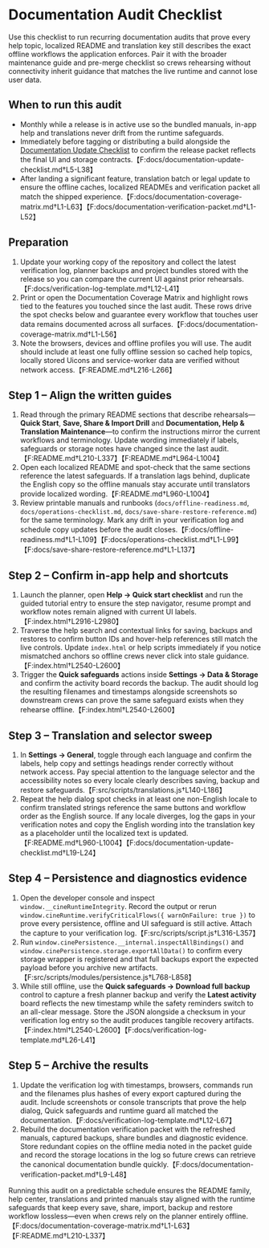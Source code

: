 # Documentation Audit Checklist

Use this checklist to run recurring documentation audits that prove every help topic,
localized README and translation key still describes the exact offline workflows the
application enforces. Pair it with the broader maintenance guide and pre-merge
checklist so crews rehearsing without connectivity inherit guidance that matches the
live runtime and cannot lose user data.

## When to run this audit

- Monthly while a release is in active use so the bundled manuals, in-app help and
  translations never drift from the runtime safeguards.
- Immediately before tagging or distributing a build alongside the
  [Documentation Update Checklist](documentation-update-checklist.md) to confirm the
  release packet reflects the final UI and storage contracts.【F:docs/documentation-update-checklist.md†L5-L38】
- After landing a significant feature, translation batch or legal update to ensure the
  offline caches, localized READMEs and verification packet all match the shipped
  experience.【F:docs/documentation-coverage-matrix.md†L1-L63】【F:docs/documentation-verification-packet.md†L1-L52】

## Preparation

1. Update your working copy of the repository and collect the latest verification log,
   planner backups and project bundles stored with the release so you can compare the
   current UI against prior rehearsals.【F:docs/verification-log-template.md†L12-L41】
2. Print or open the Documentation Coverage Matrix and highlight rows tied to the
   features you touched since the last audit. These rows drive the spot checks below
   and guarantee every workflow that touches user data remains documented across all
   surfaces.【F:docs/documentation-coverage-matrix.md†L1-L56】
3. Note the browsers, devices and offline profiles you will use. The audit should
   include at least one fully offline session so cached help topics, locally stored
   Uicons and service-worker data are verified without network access.【F:README.md†L216-L266】

## Step 1 – Align the written guides

1. Read through the primary README sections that describe rehearsals—**Quick Start**,
   **Save, Share & Import Drill** and **Documentation, Help & Translation
   Maintenance**—to confirm the instructions mirror the current workflows and
   terminology. Update wording immediately if labels, safeguards or storage notes have
   changed since the last audit.【F:README.md†L210-L337】【F:README.md†L964-L1004】
2. Open each localized README and spot-check that the same sections reference the
   latest safeguards. If a translation lags behind, duplicate the English copy so the
   offline manuals stay accurate until translators provide localized wording.【F:README.md†L960-L1004】
3. Review printable manuals and runbooks (`docs/offline-readiness.md`,
   `docs/operations-checklist.md`, `docs/save-share-restore-reference.md`) for the same
   terminology. Mark any drift in your verification log and schedule copy updates before
   the audit closes.【F:docs/offline-readiness.md†L1-L109】【F:docs/operations-checklist.md†L1-L99】【F:docs/save-share-restore-reference.md†L1-L137】

## Step 2 – Confirm in-app help and shortcuts

1. Launch the planner, open **Help → Quick start checklist** and run the guided tutorial
   entry to ensure the step navigator, resume prompt and workflow notes remain aligned
   with current UI labels.【F:index.html†L2916-L2980】
2. Traverse the help search and contextual links for saving, backups and restores to
   confirm button IDs and hover-help references still match the live controls. Update
   `index.html` or help scripts immediately if you notice mismatched anchors so offline
   crews never click into stale guidance.【F:index.html†L2540-L2600】
3. Trigger the **Quick safeguards** actions inside **Settings → Data & Storage** and
   confirm the activity board records the backup. The audit should log the resulting
   filenames and timestamps alongside screenshots so downstream crews can prove the same
   safeguard exists when they rehearse offline.【F:index.html†L2540-L2600】

## Step 3 – Translation and selector sweep

1. In **Settings → General**, toggle through each language and confirm the labels, help
   copy and settings headings render correctly without network access. Pay special
   attention to the language selector and the accessibility notes so every locale clearly
   describes saving, backup and restore safeguards.【F:src/scripts/translations.js†L140-L186】
2. Repeat the help dialog spot checks in at least one non-English locale to confirm
   translated strings reference the same buttons and workflow order as the English
   source. If any locale diverges, log the gaps in your verification notes and copy the
   English wording into the translation key as a placeholder until the localized text is
   updated.【F:README.md†L960-L1004】【F:docs/documentation-update-checklist.md†L19-L24】

## Step 4 – Persistence and diagnostics evidence

1. Open the developer console and inspect `window.__cineRuntimeIntegrity`. Record the
   output or rerun `window.cineRuntime.verifyCriticalFlows({ warnOnFailure: true })` to
   prove every persistence, offline and UI safeguard is still active. Attach the capture
   to your verification log.【F:src/scripts/script.js†L316-L357】
2. Run `window.cinePersistence.__internal.inspectAllBindings()` and
   `window.cinePersistence.storage.exportAllData()` to confirm every storage wrapper is
   registered and that full backups export the expected payload before you archive new
   artifacts.【F:src/scripts/modules/persistence.js†L768-L858】
3. While still offline, use the **Quick safeguards → Download full backup** control to
   capture a fresh planner backup and verify the **Latest activity** board reflects the
   new timestamp while the safety reminders switch to an all-clear message. Store the
   JSON alongside a checksum in your verification log entry so the audit produces tangible
   recovery artifacts.【F:index.html†L2540-L2600】【F:docs/verification-log-template.md†L26-L41】

## Step 5 – Archive the results

1. Update the verification log with timestamps, browsers, commands run and the filenames
   plus hashes of every export captured during the audit. Include screenshots or console
   transcripts that prove the help dialog, Quick safeguards and runtime guard all matched
   the documentation.【F:docs/verification-log-template.md†L12-L67】
2. Rebuild the documentation verification packet with the refreshed manuals, captured
   backups, share bundles and diagnostic evidence. Store redundant copies on the offline
  media noted in the packet guide and record the storage locations in the log so future
   crews can retrieve the canonical documentation bundle quickly.【F:docs/documentation-verification-packet.md†L9-L48】

Running this audit on a predictable schedule ensures the README family, help center,
translations and printed manuals stay aligned with the runtime safeguards that keep every
save, share, import, backup and restore workflow lossless—even when crews rely on the
planner entirely offline.【F:docs/documentation-coverage-matrix.md†L1-L63】【F:README.md†L210-L337】
